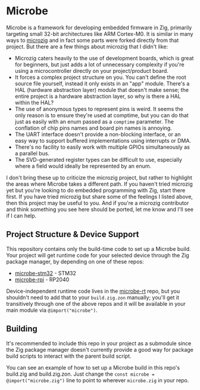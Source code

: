 # Microbe

Microbe is a framework for developing embedded firmware in Zig, primarily targeting small 32-bit architectures like ARM Cortex-M0.  It is similar in many ways to [microzig](https://github.com/ZigEmbeddedGroup/microzig) and in fact some parts were forked directly from that project.  But there are a few things about microzig that I didn't like:

* Microzig caters heavily to the use of development boards, which is great for beginners, but just adds a lot of unnecessary complexity if you're using a microcontroller directly on your project/product board.
* It forces a complex project structure on you.  You can't define the root source file yourself, instead it only exists in an "app" module.  There's a HAL (hardware abstraction layer) module that doesn't make sense; the entire project is a hardware abstraction layer, so why is there a HAL within the HAL?
* The use of anonymous types to represent pins is weird.  It seems the only reason is to ensure they're used at comptime, but you can do that just as easily with an enum passed as a `comptime` parameter.  The conflation of chip pins names and board pin names is annoying.
* The UART interface doesn't provide a non-blocking interface, or an easy way to support buffered implementations using interrupts or DMA.
* There's no facility to easily work with multiple GPIOs simultaneously as a parallel bus.
* The SVD-generated register types can be difficult to use, especially where a field would ideally be represented by an enum.

I don't bring these up to criticize the microzig project, but rather to highlight the areas where Microbe takes a different path.  If you haven't tried microzig yet but you're looking to do embedded programming with Zig, start there first.  If you have tried microzig but share some of the feelings I listed above, then this project may be useful to you.  And if you're a microzig contributor and think something you see here should be ported, let me know and I'll see if I can help.

## Project Structure & Device Support

This repository contains only the build-time code to set up a Microbe build.  Your project will get runtime code for your selected device through the Zig package manager, by depending on one of these repos:
* [microbe-stm32](https://github.com/bcrist/microbe-stm32) - STM32
* [microbe-rpi](https://github.com/bcrist/microbe-rpi) - RP2040

Device-independent runtime code lives in the [microbe-rt](https://github.com/bcrist/microbe-rt) repo, but you shouldn't need to add that to your `build.zig.zon` manually; you'll get it transitively through one of the above repos and it will be available in your main module via `@import("microbe")`.

## Building

It's recommended to include this repo in your project as a submodule since the Zig package manager doesn't currently provide a good way for package build scripts to interact with the parent build script.

You can see an example of how to set up a Microbe build in this repo's build.zig and build.zig.zon.  Just change the `const microbe = @import("microbe.zig")` line to point to wherever  `microbe.zig` in your repo.
